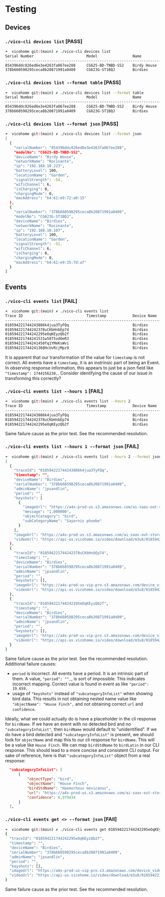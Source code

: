
# Testing

## Devices

### `./vico-cli devices list` [PASS]

```bash
➜  vicohome git:(main) ✗ ./vico-cli devices list              
Serial Number                        Model                Name                 Network         IP              Battery
----------------------------------------------------------------------------------------------------------------
854396ddc826ed6e3e4263fa067ee288     CG625-BD-TNBD-SS2    Birdy House          Rocinante       192.168.10.223  100%
378b660598295ceca8b20871991a0409     CG623G-ST1BQJ        Birdies              Rocinante       192.168.10.107  100%
```

### `./vico-cli devices list --format table` [PASS]

```bash
➜  vicohome git:(main) ✗ ./vico-cli devices list --format table
Serial Number                        Model                Name                 Network         IP              Battery
----------------------------------------------------------------------------------------------------------------
854396ddc826ed6e3e4263fa067ee288     CG625-BD-TNBD-SS2    Birdy House          Rocinante       192.168.10.223  100%
378b660598295ceca8b20871991a0409     CG623G-ST1BQJ        Birdies              Rocinante       192.168.10.107  100%
```

### `./vico-cli devices list --format json` [PASS]

```bash
➜  vicohome git:(main) ✗ ./vico-cli devices list --format json
[
  {
    "serialNumber": "854396ddc826ed6e3e4263fa067ee288",
    "modelNo": "CG625-BD-TNBD-SS2",
    "deviceName": "Birdy House",
    "networkName": "Rocinante",
    "ip": "192.168.10.223",
    "batteryLevel": 100,
    "locationName": "Garden",
    "signalStrength": -54,
    "wifiChannel": 6,
    "isCharging": 0,
    "chargingMode": 0,
    "macAddress": "b4:61:e9:72:a0:15"
  },
  {
    "serialNumber": "378b660598295ceca8b20871991a0409",
    "modelNo": "CG623G-ST1BQJ",
    "deviceName": "Birdies",
    "networkName": "Rocinante",
    "ip": "192.168.10.107",
    "batteryLevel": 100,
    "locationName": "Garden",
    "signalStrength": -51,
    "wifiChannel": 6,
    "isCharging": 0,
    "chargingMode": 0,
    "macAddress": "b4:61:e9:35:7d:af"
  }
]
```

## Events

### `./vico-cli events list` [FAIL]

```bash
➜  vicohome git:(main) ✗ ./vico-cli events list
Trace ID                             Timestamp            Device Name                    Serial Number                       
------------------------------------------------------------------------------------------------
018594221744243886k4jua3TyFQq                             Birdies                        378b660598295ceca8b20871991a0409    
018594221744242378uCKbHnbEp74                             Birdies                        378b660598295ceca8b20871991a0409    
018594221744242295eOqKEyzQb2f                             Birdies                        378b660598295ceca8b20871991a0409    
018594221744241531w5075vdOeR3                             Birdies                        378b660598295ceca8b20871991a0409    
018594221744241450fq1YMeKsWvi                             Birdies                        378b660598295ceca8b20871991a0409    
018594221744241368HcUvRcjMpz9                             Birdies                        378b660598295ceca8b20871991a0409
```

It is apparent that our transformation of the value for `timestamp` is not correct. All events have a `timestamp`, it is an instrinsic part of being an Event. In observing response information, this appears to just be a json field like `"timestamp": 1744156238,`. Consider identifying the cause of our issue in transforming this correctly?

### `./vico-cli events list --hours 1` [FAIL]

```bash
➜  vicohome git:(main) ✗ ./vico-cli events list --hours 2
Trace ID                             Timestamp            Device Name                    Serial Number                       
------------------------------------------------------------------------------------------------
018594221744243886k4jua3TyFQq                             Birdies                        378b660598295ceca8b20871991a0409    
018594221744242378uCKbHnbEp74                             Birdies                        378b660598295ceca8b20871991a0409    
018594221744242295eOqKEyzQb2f                             Birdies                        378b660598295ceca8b20871991a0409
```

Same failure cause as the prior test. See the recommended resolution.

### `./vico-cli events list --hours 1 --format json` [FAIL]

```bash
➜  vicohome git:(main) ✗ ./vico-cli events list --hours 2 --format json
[
  {
    "traceId": "018594221744243886k4jua3TyFQq",
    "timestamp": "",
    "deviceName": "Birdies",
    "serialNumber": "378b660598295ceca8b20871991a0409",
    "adminName": "jpsandlin",
    "period": "",
    "keyshots": [
      {
        "imageUrl": "https://a4x-prod-us.s3.amazonaws.com/ai-saas-out-storage/keyshot_front_bird_018594221744243886k4jua3TyFQq_countryNo_US.jpg",
        "message": "1.000000",
        "objectCategory": "bird",
        "subCategoryName": "Sayornis phoebe"
      }
    ],
    "imageUrl": "https://a4x-prod-us.s3.amazonaws.com/ai-saas-out-storage/018594221744243886k4jua3TyFQq_gallery.jpg?X-Amz-Algorithm=AWS4-HMAC-SHA256\u0026X-Amz-Date=20250410T013547Z\u0026X-Amz-SignedHeaders=host\u0026X-Amz-Expires=172800\u0026X-Amz-Credential=AKIAQBFG53LBAA5AEUVF%2F20250410%2Fus-east-1%2Fs3%2Faws4_request\u0026X-Amz-Signature=087828a6b38e69ad2fce823f2f54d2aa27481214726a02f6e28c3f53dd9f1313",
    "videoUrl": "https://api-us.vicohome.io/video/download/m3u8/018594221744243886k4jua3TyFQq.m3u8?token=eyJhbGciOiJIUzUxMiJ9.eyJ1c2VySWQiOjE4NTk0MjIsInRyYWNlSWQiOiIwMTg1OTQyMjE3NDQyNDM4ODZrNGp1YTNUeUZRcSIsImV4cCI6MTc0NDQyMTc0N30.PXiy3XHUz3FkmC2kd0utQhnQLOU0APYrDaD0DD0YmX12i0euoUB7Cfo8qGVj40FzPhmwIGSj5MPVb2lKVDHSTw"
  },
  {
    "traceId": "018594221744242378uCKbHnbEp74",
    "timestamp": "",
    "deviceName": "Birdies",
    "serialNumber": "378b660598295ceca8b20871991a0409",
    "adminName": "jpsandlin",
    "period": "",
    "keyshots": [],
    "imageUrl": "https://a4x-prod-us-vip-pro.s3.amazonaws.com/device_video_slice/378b660598295ceca8b20871991a0409/018594221744242378uCKbHnbEp74/image.jpg?X-Amz-Algorithm=AWS4-HMAC-SHA256\u0026X-Amz-Date=20250410T013547Z\u0026X-Amz-SignedHeaders=host\u0026X-Amz-Expires=172800\u0026X-Amz-Credential=AKIAQBFG53LBAA5AEUVF%2F20250410%2Fus-east-1%2Fs3%2Faws4_request\u0026X-Amz-Signature=0e32e5425763b984ab62ab521ddfc16b45fac96c6eb7ab9229484ebc8f5dcd09",
    "videoUrl": "https://api-us.vicohome.io/video/download/m3u8/018594221744242378uCKbHnbEp74.m3u8?token=eyJhbGciOiJIUzUxMiJ9.eyJ1c2VySWQiOjE4NTk0MjIsInRyYWNlSWQiOiIwMTg1OTQyMjE3NDQyNDIzNzh1Q0tiSG5iRXA3NCIsImV4cCI6MTc0NDQyMTc0N30.1phAHRD2e60g6v29s94YbzV_3i7d7f9TXQWAvnsjbDK2gluRzLqcJYP7p3ZAJGaFWD717b18SULXaLByv9OCow"
  },
  {
    "traceId": "018594221744242295eOqKEyzQb2f",
    "timestamp": "",
    "deviceName": "Birdies",
    "serialNumber": "378b660598295ceca8b20871991a0409",
    "adminName": "jpsandlin",
    "period": "",
    "keyshots": [],
    "imageUrl": "https://a4x-prod-us-vip-pro.s3.amazonaws.com/device_video_slice/378b660598295ceca8b20871991a0409/018594221744242295eOqKEyzQb2f/image.jpg?X-Amz-Algorithm=AWS4-HMAC-SHA256\u0026X-Amz-Date=20250410T013547Z\u0026X-Amz-SignedHeaders=host\u0026X-Amz-Expires=172800\u0026X-Amz-Credential=AKIAQBFG53LBAA5AEUVF%2F20250410%2Fus-east-1%2Fs3%2Faws4_request\u0026X-Amz-Signature=cb9afcaa6fd0414207197252a4df258f6ad554437d41efcd0295eb2bcaf01da0",
    "videoUrl": "https://api-us.vicohome.io/video/download/m3u8/018594221744242295eOqKEyzQb2f.m3u8?token=eyJhbGciOiJIUzUxMiJ9.eyJ1c2VySWQiOjE4NTk0MjIsInRyYWNlSWQiOiIwMTg1OTQyMjE3NDQyNDIyOTVlT3FLRXl6UWIyZiIsImV4cCI6MTc0NDQyMTc0N30.neDr3EqP8DOErIKMN4RTcAbZFWiA00UIWWA-iF_n7tG9dg7RN6o9CDYQXgCtofsm8sNqx5xFgi8YCXoqC3PYRQ"
  }
]
```

Same failure cause as the prior test. See the recommended resolution. Additional failure causes:

* `period` is incorrect. All events have a period. It is an intrinsic part of them. A value, `"period": "",`, is sort of impossible. This indicates incorrect mapping. Correct value is found in event as like `"period": 19.659,`
* usage of `"keyshots"` instead of `"subcategoryInfoList"` when showing bird data. This results in not obtaining nested name value like `"objectName": "House Finch",` and not obtaining correct `url` and `confidence`.

Ideally, what we could actually do is have a placeholder in the cli response for `birdName`. If we have an event with no detected bird and no `"subcategoryInfoList"`, then `birdName` would default to "unidentified". If we do have a bird detected and `"subcategoryInfoList"` is present, we should look for `objectName` and map this to our cli response for `birdName`. This will be a value like `House Finch`. We can map `birdStdName` to `birdLatin` in our CLI response. This should lead to a more concise and consistent CLI output. For sake of reference, here is that `"subcategoryInfoList"` object from a real response:

```json
  "subcategoryInfoList": [
      {
          "objectType": "bird",
          "objectName": "House Finch",
          "birdStdName": "Haemorhous mexicanus",
          "url": "https://a4x-prod-us.s3.amazonaws.com/ai-saas-out-storage/0185942217441562400ny2nw9yIw0_countryNo_US_bird_gallery.jpg?X-Amz-Algorithm=AWS4-HMAC-SHA256&X-Amz-Date=20250409T235501Z&X-Amz-SignedHeaders=host&X-Amz-Expires=172800&X-Amz-Credential=AKIAQBFG53LBAA5AEUVF%2F20250409%2Fus-east-1%2Fs3%2Faws4_request&X-Amz-Signature=45f98c501df00715a304f85b70b9b89a96c13103700ed8dd4f42da1b507310b1",
          "confidence": 0.979434
      }
  ],
```

### `./vico-cli events get <> --format json` [FAIl]

```bash
➜  vicohome git:(main) ✗ ./vico-cli events get 018594221744242295eOqKEyzQb2f --format json
{
  "traceId": "018594221744242295eOqKEyzQb2f",
  "timestamp": "",
  "deviceName": "Birdies",
  "serialNumber": "378b660598295ceca8b20871991a0409",
  "adminName": "jpsandlin",
  "period": "",
  "keyshots": [],
  "imageUrl": "https://a4x-prod-us-vip-pro.s3.amazonaws.com/device_video_slice/378b660598295ceca8b20871991a0409/018594221744242295eOqKEyzQb2f/image.jpg?X-Amz-Algorithm=AWS4-HMAC-SHA256\u0026X-Amz-Date=20250410T014410Z\u0026X-Amz-SignedHeaders=host\u0026X-Amz-Expires=172800\u0026X-Amz-Credential=AKIAQBFG53LBAA5AEUVF%2F20250410%2Fus-east-1%2Fs3%2Faws4_request\u0026X-Amz-Signature=040fdd1c01351ee50a2e650b6b0a624a6af7a1557b8cbb9461a9a1bb01857101",
  "videoUrl": "https://api-us.vicohome.io/video/download/m3u8/018594221744242295eOqKEyzQb2f.m3u8?token=eyJhbGciOiJIUzUxMiJ9.eyJ1c2VySWQiOjE4NTk0MjIsInRyYWNlSWQiOiIwMTg1OTQyMjE3NDQyNDIyOTVlT3FLRXl6UWIyZiIsImV4cCI6MTc0NDQyMjI1MH0.tjlOVAyEuoKJqP47sVP5PjREcivD8vJS_ChxtVcBQaurB-kDX3Qxj-Ds5lBZzjVH3PytHOLb3TbuDNHkBVUUAQ"
}
```

Same failure cause as the prior test. See the recommended resolution. 